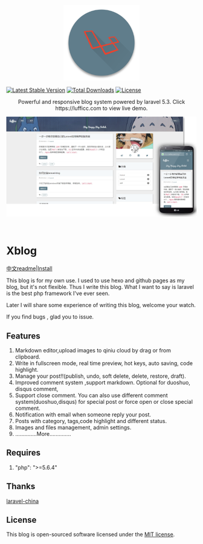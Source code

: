 <p align="center">
  <img src="images/logo.png" alt="Xblog: responsive and powerful!" width="200">
  <br>
  
  [![Latest Stable Version](https://poser.pugx.org/lufficc/xblog/v/stable)](https://packagist.org/packages/lufficc/xblog)
  [![Total Downloads](https://poser.pugx.org/lufficc/xblog/downloads)](https://packagist.org/packages/lufficc/xblog)
  [![License](https://poser.pugx.org/lufficc/xblog/license)](https://packagist.org/packages/lufficc/xblog)
</p>
<p align="center">Powerful and responsive blog system powered by laravel 5.3. Click https://lufficc.com to view live demo.</p>
<p align="center"><img src="images/main1.png"  width="800"><p>
<br>

# Xblog

[中文readme](README_zh.md)|[Install](https://lufficc.com/blog/how-to-install-my-blog)

This blog is for my own use. I used to use hexo and github pages as my blog, but it's not flexible. Thus I write this
blog. What I want to say is laravel is the best php framework I've ever seen.

Later I will share some experience of writing this blog, welcome your watch.

If you find bugs , glad you to issue.

## Features

1. Markdown editor,upload images to qiniu cloud by drag or from clipboard.
1. Write in fullscreen mode, real time preview, hot keys, auto saving, code highlight. 
1. Manage your post!!(publish, undo, soft delete, delete, restore, draft).
1. Improved comment system ,support markdown. Optional for duoshuo, disqus comment,
1. Support close comment. You can also use different comment system(duoshuo,disqus) for special post or force open or close special comment.
1. Notification with email when someone reply your post.
1. Posts with category, tags,code highlight and different status. 
1. Images and files management, admin settings.
1. ..............More..............
 
## Requires

1. "php": ">=5.6.4"


## Thanks

[laravel-china](https://laravel-china.org/)

## License

This blog is open-sourced software licensed under the [MIT license](http://opensource.org/licenses/MIT).
